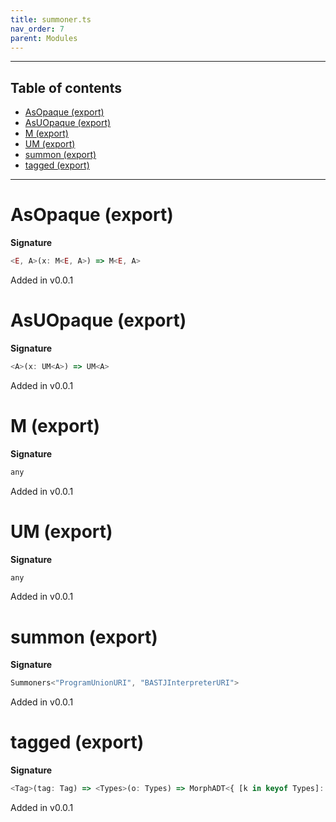 ```yaml
---
title: summoner.ts
nav_order: 7
parent: Modules
---
```


---

<h2 class="text-delta">Table of contents</h2>

- [AsOpaque (export)](#asopaque-export)
- [AsUOpaque (export)](#asuopaque-export)
- [M (export)](#m-export)
- [UM (export)](#um-export)
- [summon (export)](#summon-export)
- [tagged (export)](#tagged-export)

---

# AsOpaque (export)

**Signature**

```ts
<E, A>(x: M<E, A>) => M<E, A>
```

Added in v0.0.1

# AsUOpaque (export)

**Signature**

```ts
<A>(x: UM<A>) => UM<A>
```

Added in v0.0.1

# M (export)

**Signature**

```ts
any
```

Added in v0.0.1

# UM (export)

**Signature**

```ts
any
```

Added in v0.0.1

# summon (export)

**Signature**

```ts
Summoners<"ProgramUnionURI", "BASTJInterpreterURI">
```

Added in v0.0.1

# tagged (export)

**Signature**

```ts
<Tag>(tag: Tag) => <Types>(o: Types) => MorphADT<{ [k in keyof Types]: Types[k] extends InhabitedTypes<infer E, infer A> ? [E, A] : never; }, Tag, "ProgramUnionURI", "BASTJInterpreterURI">
```

Added in v0.0.1
